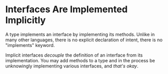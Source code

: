 # Interfaces Are Implemented Implicitly

A type implements an interface by implementing its methods. Unlike in many other languages, there is no explicit declaration of intent, there is no "implements" keyword.

Implicit interfaces _decouple_ the definition of an interface from its implementation. You may add methods to a type and in the process be unknowingly implementing various interfaces, and _that's okay_.
